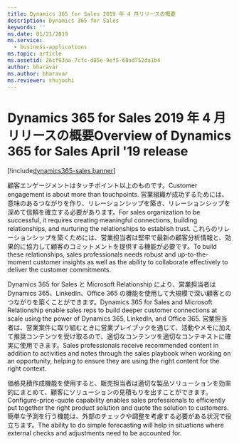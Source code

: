 ```yaml
---
title: Dynamics 365 for Sales 2019 年 4 月リリースの概要
description: Dynamics 365 for Sales
keywords: ''
ms.date: 01/21/2019
ms.service:
  - business-applications
ms.topic: article
ms.assetid: 26cf93aa-7cfc-d85e-9ef5-68ad752da1b4
author: bharavar
ms.author: bharavar
ms.reviewer: shujoshi
---
```


#  <a name="overview-of-dynamics-365-for-sales-april-19-release"></a><span data-ttu-id="c2558-103">Dynamics 365 for Sales 2019 年 4 月リリースの概要</span><span class="sxs-lookup"><span data-stu-id="c2558-103">Overview of Dynamics 365 for Sales April '19 release</span></span>
[!include[dynamics365-sales banner](../includes/dynamics365-sales.md)]




<span data-ttu-id="c2558-104">顧客エンゲージメントはタッチポイント以上のものです。</span><span class="sxs-lookup"><span data-stu-id="c2558-104">Customer engagement is about more than touchpoints.</span></span> <span data-ttu-id="c2558-105">営業組織が成功するためには、意味のあるつながりを作り、リレーションシップを築き、リレーションシップを深めて信頼を確立する必要があります。</span><span class="sxs-lookup"><span data-stu-id="c2558-105">For sales organization to be successful, it requires creating meaningful connections, building relationships, and nurturing the relationships to establish trust.</span></span> <span data-ttu-id="c2558-106">これらのリレーションシップを築くためには、営業担当者は堅牢で最新の顧客分析情報と、効果的に協力して顧客のコミットメントを提供する機能が必要です。</span><span class="sxs-lookup"><span data-stu-id="c2558-106">To build these relationships, sales professionals needs robust and up-to-the-moment customer insights as well as the ability to collaborate effectively to deliver the customer commitments.</span></span> 

<span data-ttu-id="c2558-107">Dynamics 365 for Sales と Microsoft Relationship により、営業担当者は Dynamics 365、LinkedIn、Office 365 の機能を使用して大規模で深い顧客とのつながりを築くことができます。</span><span class="sxs-lookup"><span data-stu-id="c2558-107">Dynamics 365 for Sales and Microsoft Relationship enable sales reps to build deeper customer connections at scale using the power of Dynamics 365, LinkedIn, and Office 365.</span></span> <span data-ttu-id="c2558-108">営業担当者は、営業案件に取り組むときに営業プレイブックを通じて、活動やメモに加えて推奨コンテンツを受け取るので、適切なコンテンツを適切なコンテキストに確実に使用できます。</span><span class="sxs-lookup"><span data-stu-id="c2558-108">Sales professionals receive recommended content in addition to activities and notes through the sales playbook when working on an opportunity, helping to ensure they are using the right content for the right context.</span></span>

<span data-ttu-id="c2558-109">価格見積作成機能を使用すると、販売担当者は適切な製品ソリューションを効率的にまとめて、顧客にソリューションの見積もりを出すことができます。</span><span class="sxs-lookup"><span data-stu-id="c2558-109">Configure-price-quote capability enables sales professionals to efficiently put together the right product solution and quote the solution to customers.</span></span>
<span data-ttu-id="c2558-110">簡単な予測を行う機能は、外部のチェックや調整を考慮する必要がある状況で役立ちます。</span><span class="sxs-lookup"><span data-stu-id="c2558-110">The ability to do simple forecasting will help in situations where external checks and adjustments need to be accounted for.</span></span>   
